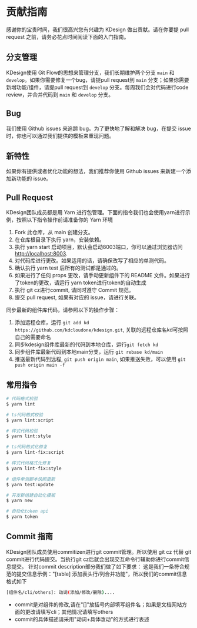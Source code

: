 # 贡献指南
感谢你的宝贵时间，我们很高兴您有兴趣为 KDesign 做出贡献。请在你要提 pull request 之前，请务必花点时间阅读下面的入门指南。

## 分支管理
KDesign使用 Git Flow的思想来管理分支，我们长期维护两个分支 `main` 和 `develop`。如果你需要修复一个bug，请提pull request到 `main` 分支；如果你需要新增功能/组件，请提pull request到 `develop` 分支。每周我们会对代码进行code review，并合并代码到 `main` 和 `develop` 分支。

## Bug
我们使用 Github issues 来追踪 bug。为了更快地了解和解决 bug，在提交 issue 时，你也可以通过我们提供的模板来重现问题。

## 新特性
如果你有提供或者优化功能的想法，我们推荐你使用 Github issues 来新建一个添加新功能的 issue。

## Pull Request
KDesign团队成员都是用 Yarn 进行包管理。下面的指令我们也会使用yarn进行示例，按照以下指令操作前请准备你的 Yarn 环境
1. Fork 此仓库，从 main 创建分支。
2. 在仓库根目录下执行 yarn，安装依赖。
3. 执行 yarn start 启动项目，默认会启动8003端口，你可以通过浏览器访问 [http://localhost:8003](http://localhost:8003).
4. 对代码库进行更改。如果适用的话，请确保改写了相应的单测代码。
5. 确认执行 yarn test 后所有的测试都是通过的。
6. 如果进行了任何 props 更改，请手动更新组件下的 README 文件。如果进行了token的更改，请运行 yarn token进行token的自动生成
7. 执行 git cz进行commit, 请同时遵守 Commit 规范。
8. 提交 pull request, 如果有对应的 issue，请进行关联。

同步最新的组件库代码，请参照以下的操作步骤：
1. 添加远程仓库，运行 `git add kd https://github.com/kdcloudone/kdesign.git`, 关联的远程仓库名kd可按照自己的需要命名
2. 同步kdesign组件库最新的代码到本地仓库，运行`git fetch kd`
3. 同步组件库最新代码到本地main分支，运行 `git rebase kd/main`
4. 推送最新代码到远程, `git push origin main`, 如果推送失败，可以使用 `git push origin main -f`
## 常用指令
```bash
# 代码格式校验
$ yarn lint

# ts代码格式校验
$ yarn lint:script

# 样式代码校验
$ yarn lint:style

# ts代码格式化修复
$ yarn lint-fix:script

# 样式代码格式化修复
$ yarn lint-fix:style

# 组件单测脚本快照更新
$ yarn test:update

# 开发新组建自动化模板
$ yarn new

# 自动化token api
$ yarn token
```

## Commit 指南
KDesign团队成员使用commitizen进行git commit管理。所以使用 git cz 代替 git commit进行代码提交。当执行git cz后就会出现交互命令行辅助你进行commit信息提交。
针对commit description部分我们做了如下要求：
这是我们一条符合规范的提交信息示例："[table] 添加表头行/列合并功能"，所以我们的commit信息格式如下

```bash
[组件名/cli/others]: 动词(添加/修改/删除)....
```

- commit是对组件的修改,请在"[]"放括号内部填写组件名；如果是文档网站方面的更改请填写cli；其他情况请填写others
- commit的具体描述请采用"动词+具体改动"的方式进行表述
